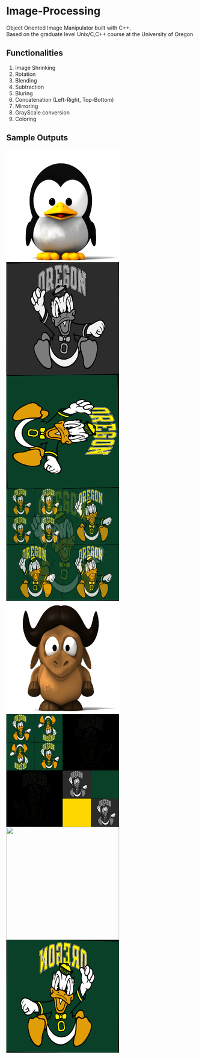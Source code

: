 # Image-Processing
Object Oriented Image Manipulator built with C++. <br>
Based on the graduate level Unix/C,C++ course at the University of Oregon


## Functionalities
1. Image Shrinking <br>
2. Rotation <br>
3. Blending <br>
4. Subtraction <br>
5. Bluring <br>
6. Concatenation (Left-Right, Top-Bottom) <br>
7. Mirroring <br>
8. GrayScale conversion <br>
9. Coloring <br>


## Sample Outputs
<a href="url"><img src="https://github.com/aobaruwa/Image-Processing/blob/main/images/tux.png" align="left" height="300" width="300" ></a>


<a href="url"><img src="https://github.com/aobaruwa/Image-Processing/blob/main/images/grayscale.png" align="left" height="300" width="300" ></a>


<a href="url"><img src="https://github.com/aobaruwa/Image-Processing/blob/main/images/rotate.png" align="left" height="300" width="300" ></a>


<a href="url"><img src="https://github.com/aobaruwa/Image-Processing/blob/main/images/blend.png" align="left" height="300" width="300" ></a>


<a href="url"><img src="https://github.com/aobaruwa/Image-Processing/blob/main/images/gnu.png" align="left" height="300" width="300" ></a>


<a href="url"><img src="https://github.com/aobaruwa/Image-Processing/blob/main/images/out.png" align="left" height="300" width="300" ></a>


<a href="url"><img src="https://github.com/aobaruwa/Image-Processing/blob/main/images/subtract.png" align="left" height="300" width="300" ></a>


<a href="url"><img src="https://github.com/aobaruwa/Image-Processing/blob/main/images/mirror.png" align="left" height="300" width="300" ></a>
